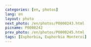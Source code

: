 ```yaml
---
categories: [en, photos]
lang: en
layout: photo
next_photo: /en/photos/P0000243.html
picname: P0000242
prev_photo: /en/photos/P0000245.html
tags: [Euphorbia, Euphorbia Monteroi]
---
```

